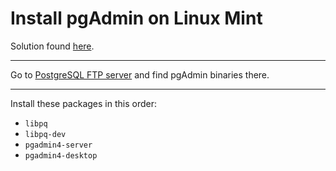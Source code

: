 # Install pgAdmin on Linux Mint

Solution found [here](https://forums.linuxmint.com/viewtopic.php?t=393497).

---

Go to [PostgreSQL FTP server](https://ftp.postgresql.org/pub/pgadmin/pgadmin4/apt/jammy/dists/pgadmin4/main/binary-amd64/) and find pgAdmin binaries there.

---

Install these packages in this order:
* `libpq`
* `libpq-dev`
* `pgadmin4-server`
* `pgadmin4-desktop`